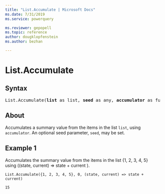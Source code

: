 ```yaml
---
title: "List.Accumulate | Microsoft Docs"
ms.date: 7/31/2019
ms.service: powerquery

ms.reviewer: gepopell
ms.topic: reference
author: dougklopfenstein
ms.author: bezhan

---
```

# List.Accumulate

## Syntax

<pre>
List.Accumulate(<b>list</b> as list, <b>seed</b> as any, <b>accumulator</b> as function) as any
</pre>
  
## About  
Accumulates a summary value from the items in the list `list`, using `accumulator`. An optional seed parameter, `seed`, may be set.

## Example 1
Accumulates the summary value from the items in the list {1, 2, 3, 4, 5} using ((state, current) => state + current ).

```powerquery-m
List.Accumulate({1, 2, 3, 4, 5}, 0, (state, current) => state + current)
```

`15`

